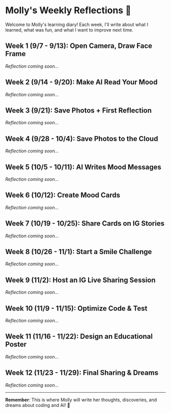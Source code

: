 # Molly's Weekly Reflections 📝

Welcome to Molly's learning diary! Each week, I'll write about what I learned, what was fun, and what I want to improve next time.

## Week 1 (9/7 - 9/13): Open Camera, Draw Face Frame
*Reflection coming soon...*

## Week 2 (9/14 - 9/20): Make AI Read Your Mood
*Reflection coming soon...*

## Week 3 (9/21): Save Photos + First Reflection
*Reflection coming soon...*

## Week 4 (9/28 - 10/4): Save Photos to the Cloud
*Reflection coming soon...*

## Week 5 (10/5 - 10/11): AI Writes Mood Messages
*Reflection coming soon...*

## Week 6 (10/12): Create Mood Cards
*Reflection coming soon...*

## Week 7 (10/19 - 10/25): Share Cards on IG Stories
*Reflection coming soon...*

## Week 8 (10/26 - 11/1): Start a Smile Challenge
*Reflection coming soon...*

## Week 9 (11/2): Host an IG Live Sharing Session
*Reflection coming soon...*

## Week 10 (11/9 - 11/15): Optimize Code & Test
*Reflection coming soon...*

## Week 11 (11/16 - 11/22): Design an Educational Poster
*Reflection coming soon...*

## Week 12 (11/23 - 11/29): Final Sharing & Dreams
*Reflection coming soon...*

---

**Remember**: This is where Molly will write her thoughts, discoveries, and dreams about coding and AI! 🌟
